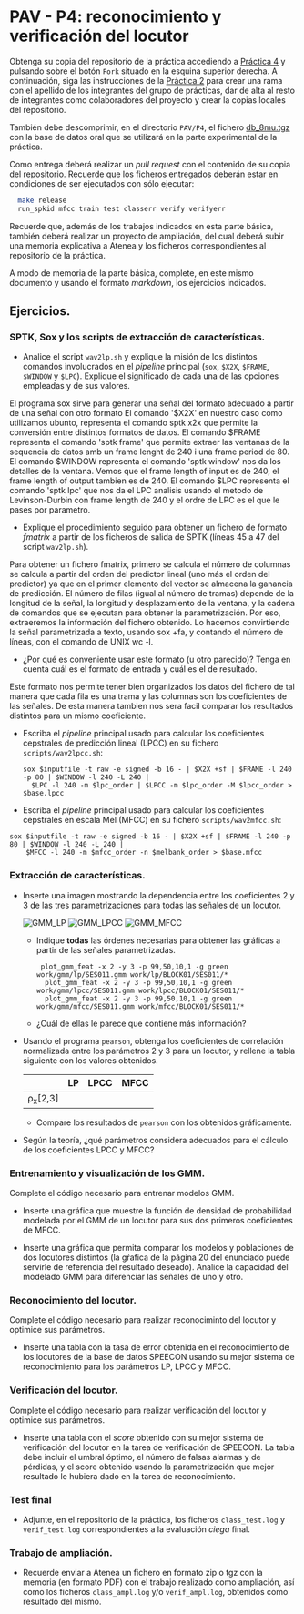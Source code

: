 PAV - P4: reconocimiento y verificación del locutor
===================================================

Obtenga su copia del repositorio de la práctica accediendo a [Práctica 4](https://github.com/albino-pav/P4)
y pulsando sobre el botón `Fork` situado en la esquina superior derecha. A continuación, siga las
instrucciones de la [Práctica 2](https://github.com/albino-pav/P2) para crear una rama con el apellido de
los integrantes del grupo de prácticas, dar de alta al resto de integrantes como colaboradores del proyecto
y crear la copias locales del repositorio.

También debe descomprimir, en el directorio `PAV/P4`, el fichero [db_8mu.tgz](https://atenea.upc.edu/mod/resource/view.php?id=3508877?forcedownload=1)
con la base de datos oral que se utilizará en la parte experimental de la práctica.

Como entrega deberá realizar un *pull request* con el contenido de su copia del repositorio. Recuerde
que los ficheros entregados deberán estar en condiciones de ser ejecutados con sólo ejecutar:

~~~~~~~~~~~~~~~~~~~~~~~~~~~~~~~~~~~~~~~~~~~~~~~~~~~~~.sh
  make release
  run_spkid mfcc train test classerr verify verifyerr
~~~~~~~~~~~~~~~~~~~~~~~~~~~~~~~~~~~~~~~~~~~~~~~~~~~~~

Recuerde que, además de los trabajos indicados en esta parte básica, también deberá realizar un proyecto
de ampliación, del cual deberá subir una memoria explicativa a Atenea y los ficheros correspondientes al
repositorio de la práctica.

A modo de memoria de la parte básica, complete, en este mismo documento y usando el formato *markdown*, los
ejercicios indicados.

## Ejercicios.

### SPTK, Sox y los scripts de extracción de características.

- Analice el script `wav2lp.sh` y explique la misión de los distintos comandos involucrados en el *pipeline*
  principal (`sox`, `$X2X`, `$FRAME`, `$WINDOW` y `$LPC`). Explique el significado de cada una de las 
  opciones empleadas y de sus valores.

El programa sox sirve para generar una señal del formato adecuado a partir de una señal con otro formato
El comando '$X2X' en nuestro caso como utilizamos ubunto, representa el comando sptk x2x que permite la conversión entre distintos formatos de datos.
El comando $FRAME representa el comando 'sptk frame' que permite extraer las ventanas de la sequencia de datos amb un frame lenght de 240 i una frame period de 80.
El comando $WINDOW representa el comando 'sptk window' nos da los detalles de la ventana. Vemos que el frame length of input es de 240, el frame length of output tambien es de 240.
El comando $LPC representa el comando 'sptk lpc' que nos da el LPC analisis usando el metodo de Levinson-Durbin con frame length de 240 y el ordre de LPC es el que le pases por parametro.

- Explique el procedimiento seguido para obtener un fichero de formato *fmatrix* a partir de los ficheros de
  salida de SPTK (líneas 45 a 47 del script `wav2lp.sh`).
  
Para obtener un fichero fmatrix, primero se calcula el número de columnas se calcula a partir del orden del predictor
lineal (uno más el orden del predictor) ya que en el primer elemento del vector se almacena la ganancia de
predicción. 
El número de filas (igual al número de tramas) depende de la longitud de la señal, la longitud y desplazamiento de la ventana, y la cadena
de comandos que se ejecutan para obtener la parametrización. Por eso, extraeremos la información del fichero obtenido. Lo hacemos convirtiendo la señal parametrizada a 
texto, usando sox +fa, y contando el número de líneas, con el comando de UNIX wc -l.


  * ¿Por qué es conveniente usar este formato (u otro parecido)? Tenga en cuenta cuál es el formato de
    entrada y cuál es el de resultado.
    
  Este formato nos permite tener bien organizados los datos del fichero de tal manera que cada fila es una trama y las columnas son 
  los coeficientes de las señales. De esta manera tambien nos sera facil comparar los resultados distintos para un mismo coeficiente.
    
- Escriba el *pipeline* principal usado para calcular los coeficientes cepstrales de predicción lineal
  (LPCC) en su fichero <code>scripts/wav2lpcc.sh</code>:
  ```
  sox $inputfile -t raw -e signed -b 16 - | $X2X +sf | $FRAME -l 240 -p 80 | $WINDOW -l 240 -L 240 |
	$LPC -l 240 -m $lpc_order | $LPCC -m $lpc_order -M $lpcc_order > $base.lpcc
  ```
  
- Escriba el *pipeline* principal usado para calcular los coeficientes cepstrales en escala Mel (MFCC) en su
  fichero <code>scripts/wav2mfcc.sh</code>:
```
sox $inputfile -t raw -e signed -b 16 - | $X2X +sf | $FRAME -l 240 -p 80 | $WINDOW -l 240 -L 240 |
	$MFCC -l 240 -m $mfcc_order -n $melbank_order > $base.mfcc
```


### Extracción de características.

- Inserte una imagen mostrando la dependencia entre los coeficientes 2 y 3 de las tres parametrizaciones
  para todas las señales de un locutor.
  
  ![GMM_LP](https://user-images.githubusercontent.com/100692201/170885927-d52860c4-ece3-4e55-a0e0-84165e6756e4.jpeg)
![GMM_LPCC](https://user-images.githubusercontent.com/100692201/170885977-ac50d4ee-65a4-4b22-aa6f-b0ec343ee4d7.jpeg)
![GMM_MFCC](https://user-images.githubusercontent.com/100692201/170885984-bae382ba-4fe1-4a4e-b373-e8b68642437a.jpeg)

  + Indique **todas** las órdenes necesarias para obtener las gráficas a partir de las señales 
    parametrizadas.
    ```
     plot_gmm_feat -x 2 -y 3 -p 99,50,10,1 -g green work/gmm/lp/SES011.gmm work/lp/BLOCK01/SES011/*
      plot_gmm_feat -x 2 -y 3 -p 99,50,10,1 -g green work/gmm/lpcc/SES011.gmm work/lpcc/BLOCK01/SES011/*
      plot_gmm_feat -x 2 -y 3 -p 99,50,10,1 -g green work/gmm/mfcc/SES011.gmm work/mfcc/BLOCK01/SES011/*
    ```
  + ¿Cuál de ellas le parece que contiene más información?

- Usando el programa <code>pearson</code>, obtenga los coeficientes de correlación normalizada entre los
  parámetros 2 y 3 para un locutor, y rellene la tabla siguiente con los valores obtenidos.

  |                        | LP   | LPCC | MFCC |
  |------------------------|:----:|:----:|:----:|
  | &rho;<sub>x</sub>[2,3] |      |      |      |
  
  + Compare los resultados de <code>pearson</code> con los obtenidos gráficamente.
  
- Según la teoría, ¿qué parámetros considera adecuados para el cálculo de los coeficientes LPCC y MFCC?

### Entrenamiento y visualización de los GMM.

Complete el código necesario para entrenar modelos GMM.

- Inserte una gráfica que muestre la función de densidad de probabilidad modelada por el GMM de un locutor
  para sus dos primeros coeficientes de MFCC.
  
- Inserte una gráfica que permita comparar los modelos y poblaciones de dos locutores distintos (la gŕafica
  de la página 20 del enunciado puede servirle de referencia del resultado deseado). Analice la capacidad
  del modelado GMM para diferenciar las señales de uno y otro.

### Reconocimiento del locutor.

Complete el código necesario para realizar reconociminto del locutor y optimice sus parámetros.

- Inserte una tabla con la tasa de error obtenida en el reconocimiento de los locutores de la base de datos
  SPEECON usando su mejor sistema de reconocimiento para los parámetros LP, LPCC y MFCC.

### Verificación del locutor.

Complete el código necesario para realizar verificación del locutor y optimice sus parámetros.

- Inserte una tabla con el *score* obtenido con su mejor sistema de verificación del locutor en la tarea
  de verificación de SPEECON. La tabla debe incluir el umbral óptimo, el número de falsas alarmas y de
  pérdidas, y el score obtenido usando la parametrización que mejor resultado le hubiera dado en la tarea
  de reconocimiento.
 
### Test final

- Adjunte, en el repositorio de la práctica, los ficheros `class_test.log` y `verif_test.log` 
  correspondientes a la evaluación *ciega* final.

### Trabajo de ampliación.

- Recuerde enviar a Atenea un fichero en formato zip o tgz con la memoria (en formato PDF) con el trabajo 
  realizado como ampliación, así como los ficheros `class_ampl.log` y/o `verif_ampl.log`, obtenidos como 
  resultado del mismo.
